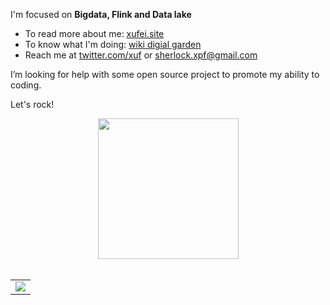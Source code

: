 I'm focused on **Bigdata,  Flink and Data lake**
 - To read more about me: [xufei.site](https://www.xufei.site/)
 - To know what I'm doing: [wiki digial garden](http://xufei.biz/)
 - Reach me at [twitter.com/xuf](https://twitter.com/home) or [sherlock.xpf@gmail.com](sherlock.xpf@gmail.com)

I’m looking for help with some open source project to promote my ability to coding.

Let's rock!

<div>
   <div align="center">
     <!-- Knock Code Pictures -->
     <picture >
       <source media="(prefers-color-scheme: dark)" srcset="https://cdn.jsdelivr.net/gh/sun0225SUN/sun0225SUN/assets/images/coding.gif" />
       <source media="(prefers-color-scheme: light)" srcset="https://cdn.jsdelivr.net/gh/sun0225SUN/sun0225SUN/assets/images/developer.svg" height="225px" />
       <img src="https://cdn.jsdelivr.net/gh/sun0225SUN/sun0225SUN/assets/images/coding.gif" />
     </picture>
   
   <!-- for beauty -->
   <div>&nbsp;</div>


</div>

<!-- Stats Card 
![Anurag's GitHub stats](https://github-readme-stats.vercel.app/api?username=xuf-95&show_icons=true&theme=radical)
-->
<!-- Award List 
![trophy](https://github-profile-trophy.vercel.app/?username=xuf-95&row=1&column=5&theme=juicyfresh&no-frame=true&no-bg=true)
-->
<!-- GitHub Activity Graph GitHub 活动图 -->
<table>
  <tr>
    <td>
      <picture>
        <source media="(prefers-color-scheme: dark)"  srcset="https://github-readme-activity-graph.vercel.app/graph?username=xuf-95&theme=tokyo-night" />
        <source media="(prefers-color-scheme: light)" srcset="https://github-readme-activity-graph.vercel.app/graph?username=xuf-95&theme=xcode" />
        <img src="https://github-readme-activity-graph.vercel.app/graph?username=xuf-95&theme=tokyo-night" />
      </picture>
  </tr>
</table>
